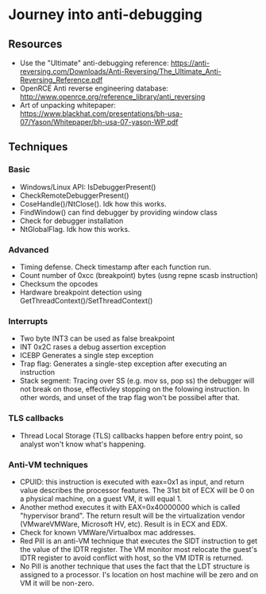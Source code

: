 # Journey into anti-debugging
## Resources
 - Use the "Ultimate" anti-debugging reference: https://anti-reversing.com/Downloads/Anti-Reversing/The_Ultimate_Anti-Reversing_Reference.pdf
 - OpenRCE Anti reverse engineering database: http://www.openrce.org/reference_library/anti_reversing
 - Art of unpacking whitepaper: https://www.blackhat.com/presentations/bh-usa-07/Yason/Whitepaper/bh-usa-07-yason-WP.pdf

## Techniques
### Basic
 - Windows/Linux API: IsDebuggerPresent()
 - CheckRemoteDebuggerPresent()
 - CoseHandle()/NtClose(). Idk how this works.
 - FindWindow() can find debugger by providing window class
 - Check for debugger installation
 - NtGlobalFlag. Idk how this works.

### Advanced
 - Timing defense. Check timestamp after each function run.
 - Count number of 0xcc (breakpoint) bytes (usng repne scasb instruction)
 - Checksum the opcodes
 - Hardware breakpoint detection using GetThreadContext()/SetThreadContext()

### Interrupts
 - Two byte INT3 can be used as false breakpoint
 - INT 0x2C rases a debug assertion exception
 - ICEBP Generates a single step exception
 - Trap flag: Generates a single-step exception after executing an instruction
 - Stack segment: Tracing over SS (e.g. mov ss, pop ss) the debugger will not break on those, effectivley stopping on the folowing instruction. In other words, and unset of the trap flag won't be possibel after that.

### TLS callbacks
 - Thread Local Storage (TLS) callbacks happen before entry point, so analyst won't know what's happening.

### Anti-VM techniques
 - CPUID: this instruction is executed with eax=0x1 as input, and return value describes the processor features. The 31st bit of ECX will be 0 on a physical machine, on a guest VM, it will equal 1.
 - Another method executes it with EAX=0x40000000 which is called "hypervisor brand". The return result will be the virtualization vendor (VMwareVMWare, Microsoft HV, etc). Result is in ECX and EDX.
 - Check for known VMWare/Virtualbox mac addresses. 
 - Red Pill is an anti-VM technique that executes the SIDT instruction to get the value of the IDTR register. The VM monitor most relocate the guest's IDTR register to avoid conflict with host, so the VM IDTR is returned.
 - No Pill is another technique that uses the fact that the LDT structure is assigned to a processor. I's location on host machine will be zero and on VM it will be non-zero.

